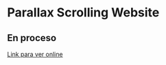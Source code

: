 # Parallax Scrolling Website

## En proceso

[Link para ver online](https://sebagnh.github.io/Website-Parallax-Scrolling-v2/ "Click para ver online")


<!-- 
Link de la imágen

https://www.freepik.com/free-vector/mountains-cleft-view-from-bottom-night-scenery-landscape-with-high-rocks-full-moon-with-stars-glowing-peaks_13194970.htm#page=1&query=Scene&position=38

 -->